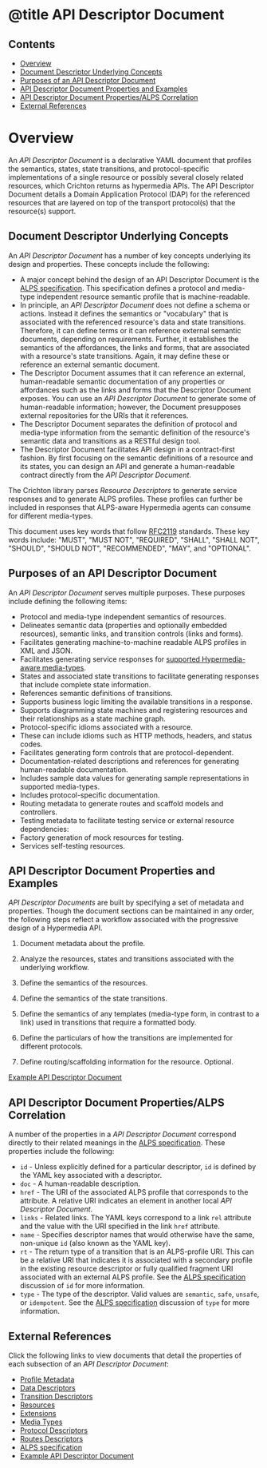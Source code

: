 # @title API Descriptor Document
## Contents
- [Overview](#overview)
 - [Document Descriptor Underlying Concepts](#document-descriptor-underlying-concepts)
 - [Purposes of an API Descriptor Document](#purpose-of-an-API-descriptor-document)
 - [API Descriptor Document Properties and Examples](#API-descriptor-document-properties-and-examples)
 - [API Descriptor Document Properties/ALPS Correlation](#API-descriptor-document-properties/ALPS-Correlation)
 - [External References](#external-references)

# Overview
An _API Descriptor Document_ is a declarative YAML document that profiles the semantics, states, state transitions, and protocol-specific implementations of a single resource or possibly several closely related resources, which Crichton returns as hypermedia APIs. The API Descriptor Document details a Domain Application Protocol (DAP) for the referenced resources that are layered on top of the transport protocol(s) that the resource(s) support.

## Document Descriptor Underlying Concepts
An _API Descriptor Document_ has a number of key concepts underlying its design and properties. These concepts include the following:
- A major concept behind the design of an API Descriptor Document is the [ALPS specification](http://alps.io/spec/index.html). This specification defines a protocol and media-type independent resource semantic profile that is machine-readable.
- In principle, an _API Descriptor Document_ does not define a schema or actions. Instead it defines the semantics or "vocabulary" that is associated with the referenced resource's data and state transitions. Therefore, it can define terms or it can reference external semantic documents, depending on requirements. Further, it establishes the semantics of the affordances, the links and forms, that are associated with a resource's state transitions. Again, it may define these or reference an external semantic document.
- The Descriptor Document assumes that it can reference an external, human-readable semantic documentation of any properties or affordances such as the links and forms that the Descriptor Document exposes. You can use an _API Descriptor Document_ to generate some of human-readable information; however, the Document presupposes external repositories for the URIs that it references.
- The Descriptor Document separates the definition of protocol and media-type information from the semantic definition of the resource's semantic data and transitions as a RESTful design tool.
- The Descriptor Document facilitates API design in a contract-first fashion. By first focusing on the semantic definitions of a resource and its states, you can design an API and generate a human-readable contract directly from the _API Descriptor Document_.

The Crichton library parses _Resource Descriptors_ to generate service responses and to generate ALPS profiles. These profiles can further be included in responses that ALPS-aware Hypermedia agents can consume for different media-types.

This document uses key words that follow [RFC2119](http://tools.ietf.org/html/rfc2119) standards. These key words include: "MUST", "MUST NOT", "REQUIRED", "SHALL", "SHALL NOT", "SHOULD", "SHOULD NOT", "RECOMMENDED", "MAY", and 
"OPTIONAL".

## Purposes of an API Descriptor Document
An _API Descriptor Document_ serves multiple purposes. These purposes include defining the following items:

- Protocol and media-type independent semantics of resources.
 - Delineates semantic data (properties and optionally embedded resources), semantic links, and transition controls 
  (links and forms).
 - Facilitates generating machine-to-machine readable ALPS profiles in XML and JSON.
 - Facilitates generating service responses for [supported Hypermedia-aware media-types](doc/media_type.md).
- States and associated state transitions to facilitate generating responses that include complete state 
information.
 - References semantic definitions of transitions.
 - Supports business logic limiting the available transitions in a response.
 - Supports diagramming state machines and registering resources and their relationships as a state machine graph.
- Protocol-specific idioms associated with a resource.
 - These can include idioms such as HTTP methods, headers, and status codes. 
 - Facilitates generating form controls that are protocol-dependent.
- Documentation-related descriptions and references for generating human-readable documentation.
 - Includes sample data values for generating sample representations in supported media-types.
 - Includes protocol-specific documentation.
- Routing metadata to generate routes and scaffold models and controllers.
- Testing metadata to facilitate testing service or external resource dependencies:
 - Factory generation of mock resources for testing.
 - Services self-testing resources.

## API Descriptor Document Properties and Examples
_API Descriptor Documents_ are built by specifying a set of metadata and properties. Though the document sections can be maintained in any order, the following steps reflect a workflow associated with the progressive design of a Hypermedia API. 
1. Document metadata about the profile.

2. Analyze the resources, states and transitions associated with the underlying workflow.

3. Define the semantics of the resources.

4. Define the semantics of the state transitions.

5. Define the semantics of any templates (media-type form, in contrast to a link) used in transitions that require a 
formatted body.

6. Define the particulars of how the transitions are implemented for different protocols.

7. Define routing/scaffolding information for the resource. Optional.

[Example API Descriptor Document](../spec/fixtures/resource_descriptors/drds_descriptor_v1.yml)

## API Descriptor Document Properties/ALPS Correlation
A number of the properties in a _API Descriptor Document_ correspond directly to their related meanings in the 
[ALPS specification](http://alps.io/spec/index.html). These properties include the following:
- `id` - Unless explicitly defined for a particular descriptor, `id` is defined by the YAML key associated with a 
descriptor.
- `doc` - A human-readable description.
- `href` - The URI of the associated ALPS profile that corresponds to the attribute. A relative URI indicates an element in another local _API Descriptor Document_.
- `links` - Related links. The YAML keys correspond to a link `rel` attribute and the value with the URI 
specified in the link `href` attribute.
- `name` - Specifies descriptor names that would otherwise have the same, non-unique `id` (also known as the YAML key).
- `rt` - The return type of a transition that is an ALPS-profile URI. This can be a relative URI that indicates it is 
associated with a secondary profile in the existing resource descriptor or fully qualified fragment URI associated 
with an external ALPS profile. See the [ALPS specification](http://alps.io/spec/index.html) discussion of `id` for more information.
- `type` - The type of the descriptor. Valid values are `semantic`, `safe`, `unsafe`, or `idempotent`. See the [ALPS specification](http://alps.io/spec/index.html) discussion of `type` for more information.

## External References
Click the following links to view documents that detail the properties of each subsection of an _API Descriptor Document_:

- [Profile Metadata](profile_metadata.md)
- [Data Descriptors](data_descriptors.md)
- [Transition Descriptors](transition_descriptors.md)
- [Resources](resource_descriptors.md)
- [Extensions](extensions.md)
- [Media Types](media_types.md)
- [Protocol Descriptors](protocol_descriptors.md)
- [Routes Descriptors](routes_descriptors.md)
- [ALPS specification](http://alps.io/spec/index.html)
- [Example API Descriptor Document](../spec/fixtures/resource_descriptors/drds_descriptor_v1.yml)
